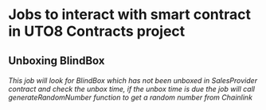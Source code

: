 # Jobs to interact with smart contract in UTO8 Contracts project

## Unboxing BlindBox

###### This job will look for BlindBox which has not been unboxed in SalesProvider contract and check the unbox time, if the unbox time is due the job will call generateRandomNumber function to get a random number from Chainlink
